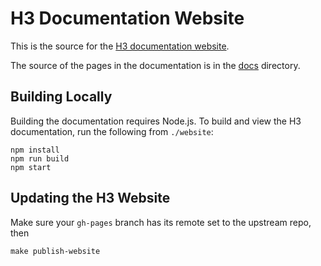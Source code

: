 # H3 Documentation Website

This is the source for the [H3 documentation website](https://uber.github.io/h3/).

The source of the pages in the documentation is in the [docs](../docs) directory.

## Building Locally

Building the documentation requires Node.js. To build and view the H3 documentation, 
run the following from `./website`:

```
npm install
npm run build
npm start
```

## Updating the H3 Website

Make sure your `gh-pages` branch has its remote set to the upstream repo, then

```
make publish-website
```